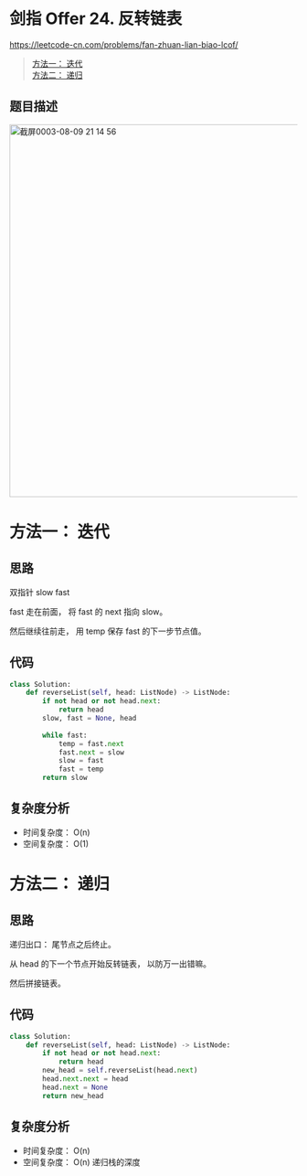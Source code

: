 剑指 Offer 24. 反转链表
====
https://leetcode-cn.com/problems/fan-zhuan-lian-biao-lcof/

> [方法一： 迭代](https://github.com/PearlCoastal/Leetcode_GitOn/new/master/%E5%89%91%E6%8C%87offer#%E6%96%B9%E6%B3%95%E4%B8%80-%E8%BF%AD%E4%BB%A3)<br>
> [方法二： 递归](https://github.com/PearlCoastal/Leetcode_GitOn/new/master/%E5%89%91%E6%8C%87offer#%E6%96%B9%E6%B3%95%E4%BA%8C-%E9%80%92%E5%BD%92)<br>

## 题目描述

<img width="652" alt="截屏0003-08-09 21 14 56" src="https://user-images.githubusercontent.com/10908630/128704569-5b4acfae-3726-402b-8188-9a702ef2d30c.png">


方法一： 迭代
====

## 思路

双指针 slow fast

fast 走在前面， 将 fast 的 next 指向 slow。

然后继续往前走， 用 temp 保存 fast 的下一步节点值。

## 代码
```python
class Solution:
    def reverseList(self, head: ListNode) -> ListNode:
        if not head or not head.next:
            return head
        slow, fast = None, head
        
        while fast:
            temp = fast.next
            fast.next = slow
            slow = fast 
            fast = temp
        return slow
```

## 复杂度分析
- 时间复杂度： O(n)
- 空间复杂度： O(1)



方法二： 递归
====

## 思路

递归出口： 尾节点之后终止。

从 head 的下一个节点开始反转链表， 以防万一出错嘛。

然后拼接链表。


## 代码
```python
class Solution:
    def reverseList(self, head: ListNode) -> ListNode:
        if not head or not head.next:
            return head
        new_head = self.reverseList(head.next)
        head.next.next = head
        head.next = None
        return new_head
```

## 复杂度分析
- 时间复杂度： O(n)
- 空间复杂度： O(n) 递归栈的深度
